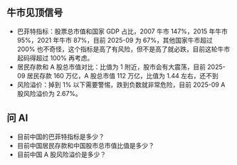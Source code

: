 ## 牛市见顶信号

- 巴菲特指标：股票总市值和国家 GDP 占比，2007 牛市 147%，2015 年牛市 95%，2021 年牛市 87%，目前 2025-09 为 67%，其他国家牛市超过 200% 也不奇怪，这个指标是高了有风险，但不是高了就必跌，目前这轮牛市起码得超过 100% 再考虑。
- 居民存款和 A 股总市值对比：比值为 1 附近，股市会有大震荡，目前 2025-09 居民存款 160 万亿，A 股总市值 112 万亿，比值为 1.44 左右，还不到
- 风险溢价：掉到 1% 以下需要警惕，跌到负数就非常危险，目前 2025-09 A 股风险溢价为 2.67%。

## 问 AI

- 目前中国的巴菲特指标是多少？
- 目前中国居民存款和中国股市总市值比值是多少？
- 目前中国 A 股风险溢价是多少？
